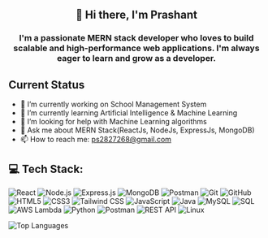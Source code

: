 <h2 align="center"><b>👋 Hi there, I'm Prashant</b></h2>
<h3 align="center">I'm a passionate <b>MERN stack developer</b> who loves to build scalable and high-performance web applications. I'm always eager to learn and grow as a developer.</h3>
<!--
### 🚀 Tech Stack
- 💻 **Frontend**: React.js, HTML5, CSS3, JavaScript, Tailwind CSS
- 🛠  **Backend**: Node.js, Express.js, REST APIs
- 🗄️ **Database**: MongoDB, MySql
- 🧪 **API Testing**: Postman
- 🔧 **Version Control**: Git, GitHub
- ☁️ **Cloud & Serverless**: AWS Lambda (basics)
-->

## Current Status
- 🔭 I’m currently working on School Management System
- 🌱 I’m currently learning Artificial Intelligence & Machine Learning
- 🤔 I’m looking for help with Machine Learning algorithms
- 💬 Ask me about MERN Stack(ReactJs, NodeJs, ExpressJs, MongoDB)
- 📫 How to reach me: ps2827268@gmail.com

## 💻 Tech Stack:
![React](https://img.shields.io/badge/React-61DAFB?style=for-the-badge&logo=react&logoColor=black)
![Node.js](https://img.shields.io/badge/Node.js-339933?style=for-the-badge&logo=nodedotjs&logoColor=white)
![Express.js](https://img.shields.io/badge/Express.js-000000?style=for-the-badge&logo=express&logoColor=white)
![MongoDB](https://img.shields.io/badge/MongoDB-47A248?style=for-the-badge&logo=mongodb&logoColor=white)
![Postman](https://img.shields.io/badge/Postman-FF6C37?style=for-the-badge&logo=postman&logoColor=white)
![Git](https://img.shields.io/badge/Git-F05032?style=for-the-badge&logo=git&logoColor=white)
![GitHub](https://img.shields.io/badge/GitHub-181717?style=for-the-badge&logo=github&logoColor=white)
![HTML5](https://img.shields.io/badge/HTML5-E34F26?style=for-the-badge&logo=html5&logoColor=white)
![CSS3](https://img.shields.io/badge/CSS3-1572B6?style=for-the-badge&logo=css3&logoColor=white)
![Tailwind CSS](https://img.shields.io/badge/Tailwind_CSS-06B6D4?style=for-the-badge&logo=tailwindcss&logoColor=white)
![JavaScript](https://img.shields.io/badge/JavaScript-F7DF1E?style=for-the-badge&logo=javascript&logoColor=black)
![Java](https://img.shields.io/badge/Java-ED8B00?style=for-the-badge&logo=java&logoColor=white)
![MySQL](https://img.shields.io/badge/MySQL-4479A1?style=for-the-badge&logo=mysql&logoColor=white)
![SQL](https://img.shields.io/badge/SQL-4479A1?style=for-the-badge&logo=sqlite&logoColor=white)
![AWS Lambda](https://img.shields.io/badge/AWS_Lambda-FF9900?style=for-the-badge&logo=awslambda&logoColor=white)
![Python](https://img.shields.io/badge/Python-3776AB?style=for-the-badge&logo=python&logoColor=white)
![Postman](https://img.shields.io/badge/Postman-FF6C37?style=for-the-badge&logo=postman&logoColor=white)
![REST API](https://img.shields.io/badge/REST_API-025E8C?style=for-the-badge&logo=fastapi&logoColor=white)
![Linux](https://img.shields.io/badge/Linux-FCC624?style=for-the-badge&logo=linux&logoColor=black)


<!--
![GitHub Streak](https://streak-stats.demolab.com?user=prashant2827268&theme=react)
-->
![Top Languages](https://github-readme-stats.vercel.app/api/top-langs/?username=prashant2827268&layout=compact&theme=react&date=2025-08-12)




<!--

## 📊 GitHub Stats:

![GitHub Stats](https://github-readme-stats.vercel.app/api?username=prashant2827268&show_icons=true&theme=react)
![GitHub Streak](https://github-readme-streak-stats.herokuapp.com?user=prashant2827268&theme=react)
![Top Languages](https://github-readme-stats.vercel.app/api/top-langs/?username=prashant2827268&layout=compact&theme=react)

---

### 📊 LeetCode Activity

[![LeetCode Stats](https://leetcard.jacoblin.cool/prashant2827268?ext=heatmap)](https://leetcode.com/prashant2827268)

-->
